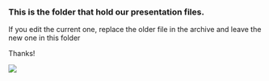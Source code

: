 ### This is the folder that hold our presentation files.

If you edit the current one, replace the older file in the archive and leave the new one in this folder

Thanks!


![](https://github.com/MarkusLoennig/project_template/blob/master/Presentations/)
